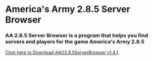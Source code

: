 # America's Army 2.8.5 Server Browser
### AA 2.8.5 Server Browser is a program that helps you find servers and players for the game America's Army 2.8.5

[Click here to Download AAO2.8.5ServerBrowser v1.4.1](https://mega.nz/#!rM5VkCrJ!4V_xq2F2YeKXYSKXcugLT5riNV7MK7dTVoh05S2yz4w).
